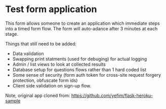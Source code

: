 # Test form application


This form allows someone to create an application which immediate steps into a timed form flow. The form will auto-adance after 3 minutes at each stage.


Things that still need to be added:
- Data validation
- Swapping print statments (used for debuging) for actual logging
- Admin / list views to look at collected results
- Database setup for questions flows rather than 1 hard coded list
- Some sense of security (form auth token for cross-site request forgery protection, obfuscate form ids)
- Client side validation on sign-up flow.



Note, original app cloned from:
https://github.com/yefim/flask-heroku-sample